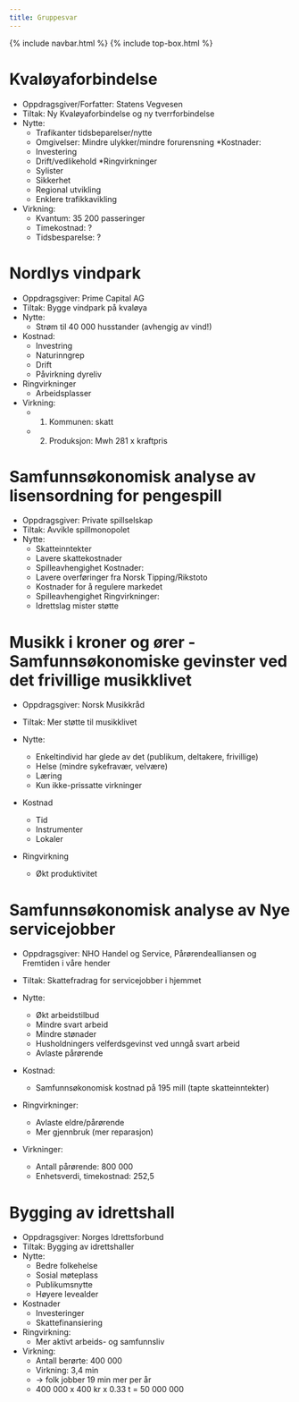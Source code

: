 ```yaml
---
title: Gruppesvar
---
```


{% include navbar.html %}  {% include top-box.html %} 



# Kvaløyaforbindelse
* Oppdragsgiver/Forfatter: Statens Vegvesen
* Tiltak: Ny Kvaløyaforbindelse og ny tverrforbindelse
* Nytte:
	* Trafikanter tidsbeparelser/nytte
	* Omgivelser: Mindre ulykker/mindre forurensning
*Kostnader:
	* Investering
	* Drift/vedlikehold
*Ringvirkninger
	* Sylister
	* Sikkerhet
	* Regional utvikling
	* Enklere trafikkavikling
 * Virkning:
   * Kvantum: 35 200 passeringer
   * Timekostnad: ?
   * Tidsbesparelse: ?
	
	
# Nordlys vindpark
* Oppdragsgiver: Prime Capital AG
* Tiltak: Bygge vindpark på kvaløya
* Nytte:
	* Strøm til 40 000 husstander (avhengig av vind!)
* Kostnad:
	* Investring
	* Naturinngrep
	* Drift
	* Påvirkning dyreliv
* Ringvirkninger
	* Arbeidsplasser
* Virkning:
   * 1. Kommunen: skatt
   * 2. Produksjon: Mwh 281 x kraftpris


# Samfunnsøkonomisk analyse av lisensordning for pengespill
* Oppdragsgiver: Private spillselskap
* Tiltak: Avvikle spillmonopolet
* Nytte:
	* Skatteinntekter
	* Lavere skattekostnader
	* Spilleavhengighet
Kostnader:
	* Lavere overføringer fra Norsk Tipping/Rikstoto
	* Kostnader for å regulere markedet
	* Spilleavhengighet
Ringvirkninger:
	* Idrettslag mister støtte


# Musikk i kroner og ører - Samfunnsøkonomiske gevinster ved det frivillige musikklivet

* Oppdragsgiver: Norsk Musikkråd
* Tiltak: Mer støtte til musikklivet

* Nytte:
	* Enkeltindivid har glede av det (publikum, deltakere, frivillige)
	* Helse (mindre sykefravær, velvære)
	* Læring
	* Kun ikke-prissatte virkninger
* Kostnad
	* Tid
	* Instrumenter
	* Lokaler
* Ringvirkning
	* Økt produktivitet
	
	
	
# Samfunnsøkonomisk analyse av Nye servicejobber

* Oppdragsgiver: NHO Handel og Service, Pårørendealliansen og Fremtiden i våre hender
* Tiltak: Skattefradrag for servicejobber i hjemmet
* Nytte:
	* Økt arbeidstilbud
	* Mindre svart arbeid
	* Mindre stønader
	* Husholdningers velferdsgevinst ved unngå svart arbeid
	* Avlaste pårørende
 * Kostnad:
   * Samfunnsøkonomisk kostnad på 195 mill (tapte skatteinntekter)

* Ringvirkninger:
  * Avlaste eldre/pårørende
  * Mer gjennbruk (mer reparasjon)
* Virkninger:
  * Antall pårørende: 800 000
  * Enhetsverdi, timekostnad: 252,5


# Bygging av idrettshall
* Oppdragsgiver: Norges Idrettsforbund
* Tiltak: Bygging av idrettshaller
* Nytte:
  * Bedre folkehelse
  * Sosial møteplass
  * Publikumsnytte
  * Høyere levealder
* Kostnader
  * Investeringer
  * Skattefinansiering
* Ringvirkning:
  * Mer aktivt arbeids- og samfunnsliv
* Virkning:
  * Antall berørte: 400 000
  * Virkning: 3,4 min
  * -> folk jobber 19 min mer per år
  * 400 000 x 400 kr x 0.33 t = 50 000 000
  













